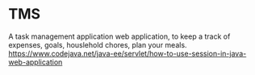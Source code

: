 # TMS
A task management application web application, to keep a track of expenses, goals, houslehold chores, plan your meals.
https://www.codejava.net/java-ee/servlet/how-to-use-session-in-java-web-application
